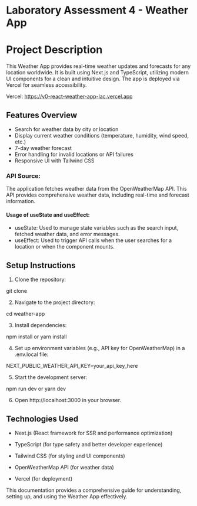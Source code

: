 # Laboratory Assessment 4 - Weather App

# Project Description

This Weather App provides real-time weather updates and forecasts for any location worldwide. It is built using Next.js and TypeScript, utilizing modern UI components for a clean and intuitive design. The app is deployed via Vercel for seamless accessibility.

Vercel: https://v0-react-weather-app-lac.vercel.app

## Features Overview

- Search for weather data by city or location
- Display current weather conditions (temperature, humidity, wind speed, etc.)
- 7-day weather forecast
- Error handling for invalid locations or API failures
- Responsive UI with Tailwind CSS

### API Source:
The application fetches weather data from the OpenWeatherMap API. This API provides comprehensive weather data, including real-time and forecast information.

#### Usage of useState and useEffect:

- useState: Used to manage state variables such as the search input, fetched weather data, and error messages.
- useEffect: Used to trigger API calls when the user searches for a location or when the component mounts.

## Setup Instructions

1. Clone the repository:

git clone <repository-url>

2. Navigate to the project directory:

cd weather-app

3. Install dependencies:

npm install or yarn install

4. Set up environment variables (e.g., API key for OpenWeatherMap) in a .env.local file:

NEXT_PUBLIC_WEATHER_API_KEY=your_api_key_here

5. Start the development server:

npm run dev or yarn dev

6. Open http://localhost:3000 in your browser.
   
## Technologies Used

 - Next.js (React framework for SSR and performance optimization)

- TypeScript (for type safety and better developer experience)

- Tailwind CSS (for styling and UI components)

- OpenWeatherMap API (for weather data)

- Vercel (for deployment)


This documentation provides a comprehensive guide for understanding, setting up, and using the Weather App effectively.
